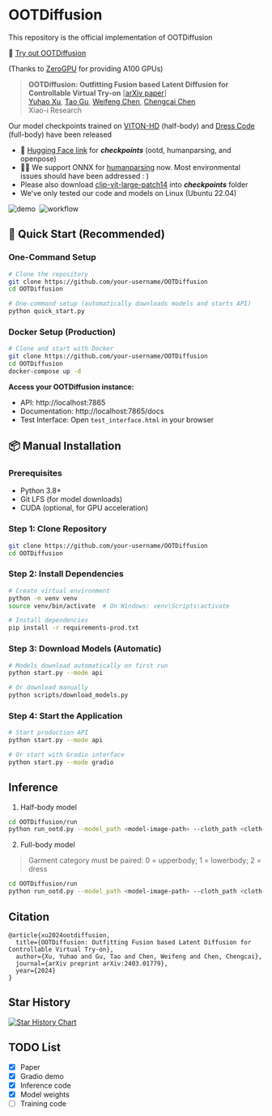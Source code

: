 # OOTDiffusion
This repository is the official implementation of OOTDiffusion

🤗 [Try out OOTDiffusion](https://huggingface.co/spaces/levihsu/OOTDiffusion)

(Thanks to [ZeroGPU](https://huggingface.co/zero-gpu-explorers) for providing A100 GPUs)

<!-- Or [try our own demo](https://ootd.ibot.cn/) on RTX 4090 GPUs -->

> **OOTDiffusion: Outfitting Fusion based Latent Diffusion for Controllable Virtual Try-on** [[arXiv paper](https://arxiv.org/abs/2403.01779)]<br>
> [Yuhao Xu](http://levihsu.github.io/), [Tao Gu](https://github.com/T-Gu), [Weifeng Chen](https://github.com/ShineChen1024), [Chengcai Chen](https://www.researchgate.net/profile/Chengcai-Chen)<br>
> Xiao-i Research


Our model checkpoints trained on [VITON-HD](https://github.com/shadow2496/VITON-HD) (half-body) and [Dress Code](https://github.com/aimagelab/dress-code) (full-body) have been released

* 🤗 [Hugging Face link](https://huggingface.co/levihsu/OOTDiffusion) for ***checkpoints*** (ootd, humanparsing, and openpose)
* 📢📢 We support ONNX for [humanparsing](https://github.com/GoGoDuck912/Self-Correction-Human-Parsing) now. Most environmental issues should have been addressed : )
* Please also download [clip-vit-large-patch14](https://huggingface.co/openai/clip-vit-large-patch14) into ***checkpoints*** folder
* We've only tested our code and models on Linux (Ubuntu 22.04)

![demo](images/demo.png)&nbsp;
![workflow](images/workflow.png)&nbsp;

## 🚀 Quick Start (Recommended)

### One-Command Setup
```bash
# Clone the repository
git clone https://github.com/your-username/OOTDiffusion
cd OOTDiffusion

# One-command setup (automatically downloads models and starts API)
python quick_start.py
```

### Docker Setup (Production)
```bash
# Clone and start with Docker
git clone https://github.com/your-username/OOTDiffusion
cd OOTDiffusion
docker-compose up -d
```

**Access your OOTDiffusion instance:**
- API: http://localhost:7865
- Documentation: http://localhost:7865/docs
- Test Interface: Open `test_interface.html` in your browser

## 📦 Manual Installation

### Prerequisites
- Python 3.8+
- Git LFS (for model downloads)
- CUDA (optional, for GPU acceleration)

### Step 1: Clone Repository
```bash
git clone https://github.com/your-username/OOTDiffusion
cd OOTDiffusion
```

### Step 2: Install Dependencies
```bash
# Create virtual environment
python -m venv venv
source venv/bin/activate  # On Windows: venv\Scripts\activate

# Install dependencies
pip install -r requirements-prod.txt
```

### Step 3: Download Models (Automatic)
```bash
# Models download automatically on first run
python start.py --mode api

# Or download manually
python scripts/download_models.py
```

### Step 4: Start the Application
```bash
# Start production API
python start.py --mode api

# Or start with Gradio interface
python start.py --mode gradio
```

## Inference
1. Half-body model

```sh
cd OOTDiffusion/run
python run_ootd.py --model_path <model-image-path> --cloth_path <cloth-image-path> --scale 2.0 --sample 4
```

2. Full-body model 

> Garment category must be paired: 0 = upperbody; 1 = lowerbody; 2 = dress

```sh
cd OOTDiffusion/run
python run_ootd.py --model_path <model-image-path> --cloth_path <cloth-image-path> --model_type dc --category 2 --scale 2.0 --sample 4
```

## Citation
```
@article{xu2024ootdiffusion,
  title={OOTDiffusion: Outfitting Fusion based Latent Diffusion for Controllable Virtual Try-on},
  author={Xu, Yuhao and Gu, Tao and Chen, Weifeng and Chen, Chengcai},
  journal={arXiv preprint arXiv:2403.01779},
  year={2024}
}
```

## Star History

[![Star History Chart](https://api.star-history.com/svg?repos=levihsu/OOTDiffusion&type=Date)](https://star-history.com/#levihsu/OOTDiffusion&Date)

## TODO List
- [x] Paper
- [x] Gradio demo
- [x] Inference code
- [x] Model weights
- [ ] Training code
